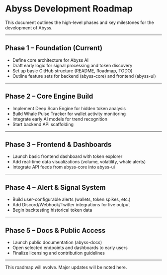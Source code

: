 # Abyss Development Roadmap

This document outlines the high-level phases and key milestones for the development of Abyss.

---

## Phase 1 – Foundation (Current)
- Define core architecture for Abyss AI
- Draft early logic for signal processing and token discovery
- Set up basic GitHub structure (README, Roadmap, TODO)
- Outline feature sets for backend (abyss-core) and frontend (abyss-ui)

---

## Phase 2 – Core Engine Build
- Implement Deep Scan Engine for hidden token analysis
- Build Whale Pulse Tracker for wallet activity monitoring
- Integrate early AI models for trend recognition
- Start backend API scaffolding

---

## Phase 3 – Frontend & Dashboards
- Launch basic frontend dashboard with token explorer
- Add real-time data visualizations (volume, volatility, whale alerts)
- Integrate API feeds from abyss-core into abyss-ui

---

## Phase 4 – Alert & Signal System
- Build user-configurable alerts (wallets, token spikes, etc.)
- Add Discord/Webhook/Twitter integrations for live output
- Begin backtesting historical token data

---

## Phase 5 – Docs & Public Access
- Launch public documentation (abyss-docs)
- Open selected endpoints and dashboards to early users
- Finalize licensing and contribution guidelines

---

This roadmap will evolve. Major updates will be noted here.
